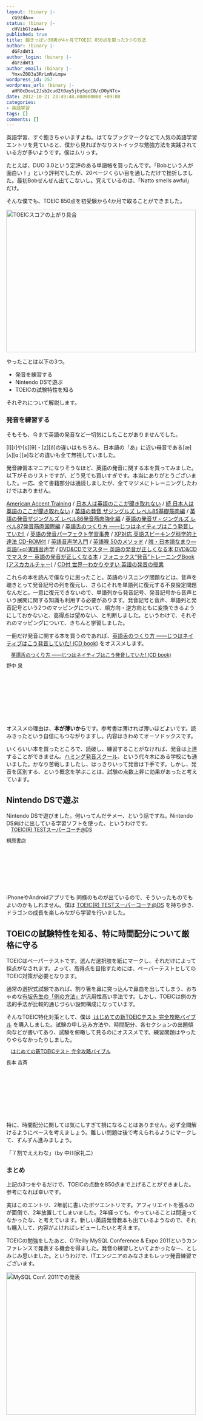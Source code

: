```yaml
---
layout: !binary |-
  cG9zdA==
status: !binary |-
  cHVibGlzaA==
published: true
title: 飽きっぽい30男が4ヶ月でTOEIC 850点を取った3つの方法
author: !binary |-
  dGFzdWt1
author_login: !binary |-
  dGFzdWt1
author_email: !binary |-
  YmxvZ0B3a3RrLmNvLmpw
wordpress_id: 257
wordpress_url: !binary |-
  aHR0cDovL2Jsb2cud2t0ay5jby5qcC8/cD0yNTc=
date: 2012-10-21 23:49:48.000000000 +09:00
categories:
- 英語学習
tags: []
comments: []
---
```

英語学習、すぐ飽きちゃいますよね。はてなブックマークなどで人気の英語学習エントリを見ていると、僕から見ればかなりストイックな勉強方法を実践されている方が多いようです。僕はムリっす。

たとえば、DUO 3.0という定評のある単語帳を買ったんです。「Bobという人が面白い！」という評判でしたが、20ページくらい目を通しただけで挫折しました。最初Bobぜんぜん出てこないし。覚えているのは、「Natto smells awful」だけ。

そんな僕でも、TOEIC 850点を初受験から4か月で取ることができました。

<a class="thickbox" title="TOEICスコアの上がり具合" href="http://farm9.staticflickr.com/8331/8108659887_1e4399b5a3_b.jpg"><img title="TOEICスコアの上がり具合" src="http://farm9.staticflickr.com/8331/8108659887_1e4399b5a3.jpg" alt="TOEICスコアの上がり具合" width="500" height="375" /></a>

やったことは以下の3つ。
<ul>
	<li>発音を練習する</li>
	<li>Nintendo DSで遊ぶ</li>
	<li>TOEICの試験特性を知る</li>
</ul>
それぞれについて解説します。
<h3>発音を練習する</h3>
そもそも、今まで英語の発音など一切気にしたことがありませんでした。

[l][r]や[s][&theta;]・[z][&eth;]の違いはもちろん、日本語の「あ」に近い母音である[&aelig;][ʌ][ɑː][ə]などの違いも全て無視していました。

発音練習本マニアになりそうなほど、英語の発音に関する本を買ってみました。以下がそのリストですが、どう見ても買いすぎです。本当にありがとうございました。一応、全て書籍部分は通読しましたが、全てマジメにトレーニングしたわけではありません。

<a href="http://www.amazon.co.jp/exec/obidos/ASIN/0764173693/wktk09-22/ref=nosim">
American Accent Training</a>&nbsp;/&nbsp;<a href="http://www.amazon.co.jp/exec/obidos/ASIN/4757407297/wktk09-22/ref=nosim">日本人は英語のここが聞き取れない</a> /&nbsp;<a href="http://www.amazon.co.jp/exec/obidos/ASIN/4757408226/wktk09-22/ref=nosim">続 日本人は英語のここが聞き取れない</a> /&nbsp;<a href="http://www.amazon.co.jp/exec/obidos/ASIN/481253206X/wktk09-22/ref=nosim">英語の発音 ザジングルズ レベル85基礎筋肉編</a>&nbsp;/&nbsp;<a href="http://www.amazon.co.jp/exec/obidos/ASIN/481253223X/wktk09-22/ref=nosim">英語の発音ザジングルズ レベル86発音筋肉強化編</a>&nbsp;/&nbsp;<a href="http://www.amazon.co.jp/exec/obidos/ASIN/4812532248/wktk09-22/ref=nosim">英語の発音ザ・ジングルズ レベル87発音筋肉国際編</a>&nbsp;/&nbsp;<a href="http://www.amazon.co.jp/exec/obidos/ASIN/4327440841/wktk09-22/ref=nosim">英語舌のつくり方 ――じつはネイティブはこう発音していた! </a>&nbsp;/&nbsp;<a href="http://www.amazon.co.jp/exec/obidos/ASIN/4757404441/wktk09-22/ref=nosim">英語の発音パーフェクト学習事典</a>&nbsp;/&nbsp;<a href="http://www.amazon.co.jp/exec/obidos/ASIN/4062574861/wktk09-22/ref=nosim">XP対応 英語スピーキング科学的上達法 CD-ROM付</a>&nbsp;/&nbsp;<a href="http://www.amazon.co.jp/exec/obidos/ASIN/4469245305/wktk09-22/ref=nosim">英語音声学入門</a>&nbsp;/&nbsp;<a href="http://www.amazon.co.jp/exec/obidos/ASIN/4384054629/wktk09-22/ref=nosim">英語喉 50のメソッド</a>&nbsp;/&nbsp;<a href="http://www.amazon.co.jp/exec/obidos/ASIN/4872591704/wktk09-22/ref=nosim">脱・日本語なまり―英語(+&alpha;)実践音声学</a>&nbsp;/&nbsp;<a href="http://www.amazon.co.jp/exec/obidos/ASIN/4816344640/wktk09-22/ref=nosim">DVD&amp;CDでマスター 英語の発音が正しくなる本 DVD&amp;CDでマスター 英語の発音が正しくなる本</a>&nbsp;/&nbsp;<a href="http://www.amazon.co.jp/exec/obidos/ASIN/4756908446/wktk09-22/ref=nosim">フォニックス&ldquo;発音&rdquo;トレーニングBook (アスカカルチャー)</a>&nbsp;/&nbsp;<a href="http://www.amazon.co.jp/exec/obidos/ASIN/4806134732/wktk09-22/ref=nosim">CD付 世界一わかりやすい 英語の発音の授業</a>

これらの本を読んで僕なりに思ったこと。英語のリスニング問題などは、音声を聴きとって発音記号の列を復元し、さらにそれを単語列に復元する不良設定問題なんだと。一意に復元できないので、単語列から発音記号、発音記号から音声という展開に関する知識も利用する必要があります。発音記号と音声、単語列と発音記号という2つのマッピングについて、順方向・逆方向ともに変換できるようにしておかないと、高得点は望めない、と判断しました。というわけで、それぞれのマッピングについて、きちんと学習しました。

一冊だけ発音に関する本を買うのであれば、<a href="http://www.amazon.co.jp/exec/obidos/ASIN/4327440841/wktk09-22/ref=nosim">英語舌のつくり方 ――じつはネイティブはこう発音していた! (CD book)</a>&nbsp;をオススメします。
<div style="text-align: left; padding-bottom: 20px; font-size: small; /zoom: 1; overflow: hidden;">
<div style="clear: both;">
<div style="float: left; margin: 0px 12px 1px 0px;"><a href="http://www.amazon.co.jp/exec/obidos/ASIN/4327440841/wktk09-22/ref=nosim" rel="nofollow" target="_blank"><img style="border: none;" src="http://ecx.images-amazon.com/images/I/5118JBQRXML._SL160_.jpg" alt="" /></a></div>
<div style="height: 160; margin-bottom: 10px;">
<div style="margin-bottom: 10px; line-height: 120%;"><a href="http://www.amazon.co.jp/exec/obidos/ASIN/4327440841/wktk09-22/ref=nosim" rel="nofollow" target="_blank">英語舌のつくり方 ――じつはネイティブはこう発音していた! (CD book)</a></div>
<div>野中 泉</div>
<div style="float: left;"></div>
</div>
</div>
</div>
オススメの理由は、<strong>本が薄いから</strong>です。参考書は薄ければ薄いほどよいです。読みきったという自信にもつながりますし。内容はきわめてオーソドックスです。

いくらいい本を買ったところで、読破し、練習することがなければ、発音は上達することができません。<a href="http://www.humming.co.jp/">ハミング発音スクール</a>、という代々木にある学校にも通いました。かなり苦戦しましたし、はっきりいって発音は下手です。しかし、発音を区別する、という概念を学ぶことは、試験の点数上昇に効果があったと考えています。
<h2>Nintendo DSで遊ぶ</h2>
Nintendo DSで遊びました。何いってんだテメー、という話ですね。Nintendo DS向けに出している学習ソフトを使った、というわけです。
<div style="text-align: left; padding-bottom: 20px; font-size: small; /zoom: 1; overflow: hidden;">
<div style="clear: both;">
<div style="float: left; margin: 0px 12px 1px 0px;"><a href="http://www.amazon.co.jp/exec/obidos/ASIN/B002QUYQUM/wktk09-22/ref=nosim" rel="nofollow" target="_blank"><img style="border: none;" src="http://ecx.images-amazon.com/images/I/51jhYyIkzkL._SL160_.jpg" alt="" /></a></div>
<div style="height: 145; margin-bottom: 10px;">
<div style="margin-bottom: 10px; line-height: 120%;"><a href="http://www.amazon.co.jp/exec/obidos/ASIN/B002QUYQUM/wktk09-22/ref=nosim" rel="nofollow" target="_blank">TOEIC(R) TESTスーパーコーチ@DS</a></div>
<div>桐原書店</div>
<div style="float: left;"></div>
</div>
</div>
</div>
iPhoneやAndroidアプリでも&nbsp;同様のものが出ているので、そういったものでもよいのかもしれません。僕は&nbsp;<a href="http://www.amazon.co.jp/exec/obidos/ASIN/B002QUYQUM/wktk09-22/ref=nosim">TOEIC(R) TESTスーパーコーチ@DS</a>&nbsp;を持ち歩き、ドラゴンの成長を楽しみながら学習を行いました。
<h2>TOEICの試験特性を知る、特に時間配分について厳格に守る</h2>
TOEICはペーパーテストです。選んだ選択肢を紙にマークし、それだけによって採点がなされます。よって、高得点を目指すためには、ペーパーテストとしてのTOEIC対策が必要となります。

通常の選択式試験であれば、割り箸を鼻に突っ込んで鼻血を出してしまう、おちゃめな<a href="http://www.amazon.co.jp/exec/obidos/ASIN/4053013461/wktk09-22/ref=nosim">有坂先生の「例の方法」</a>が汎用性高い手法です。しかし、TOEICは例の方法的手法が比較的通じづらい設問構成になっています。

そんなTOEIC特化対策として、僕は&nbsp;<a href="http://www.amazon.co.jp/exec/obidos/ASIN/4569772765/wktk09-22/ref=nosim">&nbsp;はじめての新TOEICテスト 完全攻略バイブル</a>&nbsp;を購入しました。試験の申し込み方法や、時間配分、各セクションの出題傾向などが書いてあり、試験を俯瞰して見るのにオススメです。練習問題はやったりやらなかったりしました。
<div style="text-align: left; padding-bottom: 20px; font-size: small; /zoom: 1; overflow: hidden;">
<div style="clear: both;">
<div style="float: left; margin: 0px 12px 1px 0px;"><a href="http://www.amazon.co.jp/exec/obidos/ASIN/4569772765/wktk09-22/ref=nosim" rel="nofollow" target="_blank"><img style="border: none;" src="http://ecx.images-amazon.com/images/I/41fjngsrD3L._SL160_.jpg" alt="" /></a></div>
<div style="height: 160; margin-bottom: 10px;">
<div style="margin-bottom: 10px; line-height: 120%;"><a href="http://www.amazon.co.jp/exec/obidos/ASIN/4569772765/wktk09-22/ref=nosim" rel="nofollow" target="_blank">はじめての新TOEICテスト 完全攻略バイブル</a></div>
<div>長本 吉斉</div>
<div style="float: left;"></div>
</div>
</div>
</div>
特に、時間配分に関しては気にしすぎて損になることはありません。必ず全問解けるようにペースを考えましょう。難しい問題は後で考えられるようにマークして、ずんずん進みましょう。

「７割でええわな」（by 中川家礼二）
<h3>まとめ</h3>
上記の3つをやるだけで、TOEICの点数を850点まで上げることができました。参考になれば幸いです。

実はこのエントリ、2年前に書いたボツエントリです。アフィリエイトを張るのが面倒で、2年放置してしまいました。2年経っても、やっていることは間違ってなかったな、と考えています。新しい英語発音教本も出ているようなので、それも購入して、内容がよければレビューしたいと考えます。

TOEICの勉強をしたあと、O'Reilly MySQL Conference &amp; Expo 2011というカンファレンスで発表する機会を得ました。発音の練習しといてよかったなー、としみじみ思いました。というわけで、ITエンジニアのみなさまもレッツ発音練習でございます。

<a class="thickbox" title="MySQL Conf. 2011での発表" href="http://farm6.staticflickr.com/5223/5639064663_e681693cb0_b.jpg"><img title="MySQL Conf. 2011での発表" src="http://farm6.staticflickr.com/5223/5639064663_e681693cb0.jpg" alt="MySQL Conf. 2011での発表" width="500" height="375" /></a>

